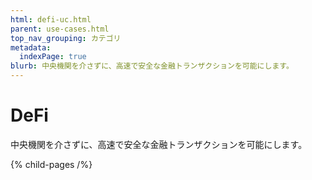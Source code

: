 ```yaml
---
html: defi-uc.html
parent: use-cases.html
top_nav_grouping: カテゴリ
metadata:
  indexPage: true
blurb: 中央機関を介さずに、高速で安全な金融トランザクションを可能にします。
---
```

# DeFi

中央機関を介さずに、高速で安全な金融トランザクションを可能にします。


{% child-pages /%}
